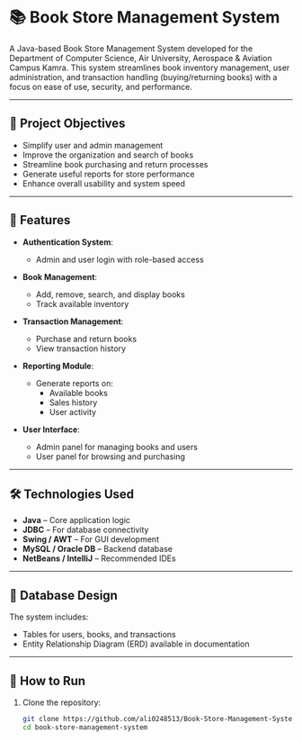 # 📚 Book Store Management System

A Java-based Book Store Management System developed for the Department of Computer Science, Air University, Aerospace & Aviation Campus Kamra. This system streamlines book inventory management, user administration, and transaction handling (buying/returning books) with a focus on ease of use, security, and performance.

---

## 📌 Project Objectives

- Simplify user and admin management
- Improve the organization and search of books
- Streamline book purchasing and return processes
- Generate useful reports for store performance
- Enhance overall usability and system speed

---

## 🚀 Features

- **Authentication System**:
  - Admin and user login with role-based access

- **Book Management**:
  - Add, remove, search, and display books
  - Track available inventory

- **Transaction Management**:
  - Purchase and return books
  - View transaction history

- **Reporting Module**:
  - Generate reports on:
    - Available books
    - Sales history
    - User activity

- **User Interface**:
  - Admin panel for managing books and users
  - User panel for browsing and purchasing

---

## 🛠 Technologies Used

- **Java** – Core application logic
- **JDBC** – For database connectivity
- **Swing / AWT** – For GUI development
- **MySQL / Oracle DB** – Backend database
- **NetBeans / IntelliJ** – Recommended IDEs

---

## 🧩 Database Design

The system includes:
- Tables for users, books, and transactions
- Entity Relationship Diagram (ERD) available in documentation

---

## 🔧 How to Run

1. Clone the repository:
   ```bash
   git clone https://github.com/ali0248513/Book-Store-Management-System.git
   cd book-store-management-system
